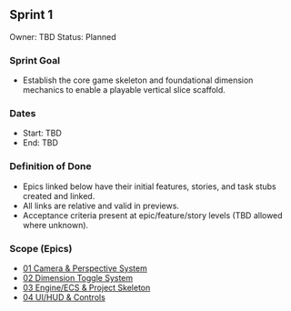 ## Sprint 1

Owner: TBD
Status: Planned

### Sprint Goal

- Establish the core game skeleton and foundational dimension mechanics to enable a playable vertical slice scaffold.

### Dates

- Start: TBD
- End: TBD

### Definition of Done

- Epics linked below have their initial features, stories, and task stubs created and linked.
- All links are relative and valid in previews.
- Acceptance criteria present at epic/feature/story levels (TBD allowed where unknown).

### Scope (Epics)

- [01 Camera & Perspective System](../epics/01-camera-and-perspective/epic.md)
- [02 Dimension Toggle System](../epics/02-dimension-toggle/epic.md)
- [03 Engine/ECS & Project Skeleton](../epics/03-engine-ecs-skeleton/epic.md)
- [04 UI/HUD & Controls](../epics/04-ui-hud-controls/epic.md)
